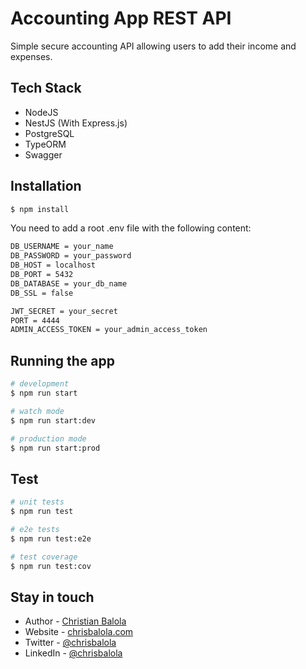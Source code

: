 
# Accounting App REST API

Simple secure accounting API allowing users to add their income and expenses.

## Tech Stack
- NodeJS
- NestJS (With Express.js)
- PostgreSQL
- TypeORM
- Swagger


## Installation

```bash
$ npm install
```

You need to add a root .env file with the following content:
```bash
DB_USERNAME = your_name
DB_PASSWORD = your_password
DB_HOST = localhost
DB_PORT = 5432
DB_DATABASE = your_db_name
DB_SSL = false

JWT_SECRET = your_secret
PORT = 4444
ADMIN_ACCESS_TOKEN = your_admin_access_token
```

## Running the app

```bash
# development
$ npm run start

# watch mode
$ npm run start:dev

# production mode
$ npm run start:prod
```

## Test

```bash
# unit tests
$ npm run test

# e2e tests
$ npm run test:e2e

# test coverage
$ npm run test:cov
```

## Stay in touch

- Author - [Christian Balola](https://chrisbalola.com)
- Website - [chrisbalola.com](https://www.chrisbalola.com/)
- Twitter - [@chrisbalola](https://twitter.com/chrisbalola)
- LinkedIn - [@chrisbalola](https://www.linkedin.com/in/chrisbalola/)

